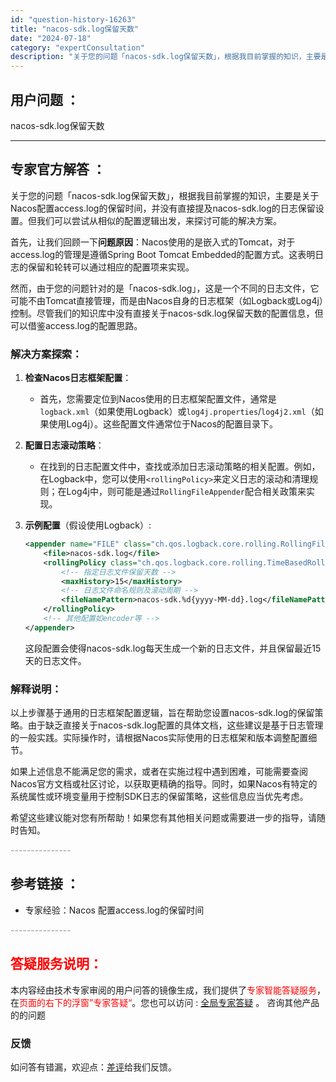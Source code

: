 ```yaml
---
id: "question-history-16263"
title: "nacos-sdk.log保留天数"
date: "2024-07-18"
category: "expertConsultation"
description: "关于您的问题「nacos-sdk.log保留天数」，根据我目前掌握的知识，主要是关于Nacos配置access.log的保留时间，并没有直接提及nacos-sdk.log的日志保留设置。但我们可以尝试从相似的配置逻辑出发，来探讨可能的解决方案。首先，让我们回顾一下**问题原因**：Nacos使用的是"
---
```


## 用户问题 ： 
 nacos-sdk.log保留天数  

---------------
## 专家官方解答 ：

关于您的问题「nacos-sdk.log保留天数」，根据我目前掌握的知识，主要是关于Nacos配置access.log的保留时间，并没有直接提及nacos-sdk.log的日志保留设置。但我们可以尝试从相似的配置逻辑出发，来探讨可能的解决方案。

首先，让我们回顾一下**问题原因**：Nacos使用的是嵌入式的Tomcat，对于access.log的管理是遵循Spring Boot Tomcat Embedded的配置方式。这表明日志的保留和轮转可以通过相应的配置项来实现。

然而，由于您的问题针对的是「nacos-sdk.log」，这是一个不同的日志文件，它可能不由Tomcat直接管理，而是由Nacos自身的日志框架（如Logback或Log4j）控制。尽管我们的知识库中没有直接关于nacos-sdk.log保留天数的配置信息，但可以借鉴access.log的配置思路。

### 解决方案探索：

1. **检查Nacos日志框架配置**：
   - 首先，您需要定位到Nacos使用的日志框架配置文件，通常是`logback.xml`（如果使用Logback）或`log4j.properties`/`log4j2.xml`（如果使用Log4j）。这些配置文件通常位于Nacos的配置目录下。

2. **配置日志滚动策略**：
   - 在找到的日志配置文件中，查找或添加日志滚动策略的相关配置。例如，在Logback中，您可以使用`<rollingPolicy>`来定义日志的滚动和清理规则；在Log4j中，则可能是通过`RollingFileAppender`配合相关政策来实现。

3. **示例配置**（假设使用Logback）:
   ```xml
   <appender name="FILE" class="ch.qos.logback.core.rolling.RollingFileAppender">
       <file>nacos-sdk.log</file>
       <rollingPolicy class="ch.qos.logback.core.rolling.TimeBasedRollingPolicy">
           <!-- 指定日志文件保留天数 -->
           <maxHistory>15</maxHistory>
           <!-- 日志文件命名规则及滚动周期 -->
           <fileNamePattern>nacos-sdk.%d{yyyy-MM-dd}.log</fileNamePattern>
       </rollingPolicy>
       <!-- 其他配置如encoder等 -->
   </appender>
   ```
   这段配置会使得nacos-sdk.log每天生成一个新的日志文件，并且保留最近15天的日志文件。

### 解释说明：
以上步骤基于通用的日志框架配置逻辑，旨在帮助您设置nacos-sdk.log的保留策略。由于缺乏直接关于nacos-sdk.log配置的具体文档，这些建议是基于日志管理的一般实践。实际操作时，请根据Nacos实际使用的日志框架和版本调整配置细节。

如果上述信息不能满足您的需求，或者在实施过程中遇到困难，可能需要查阅Nacos官方文档或社区讨论，以获取更精确的指导。同时，如果Nacos有特定的系统属性或环境变量用于控制SDK日志的保留策略，这些信息应当优先考虑。

希望这些建议能对您有所帮助！如果您有其他相关问题或需要进一步的指导，请随时告知。


<font color="#949494">---------------</font> 


## 参考链接 ：

* 专家经验：Nacos 配置access.log的保留时间 


 <font color="#949494">---------------</font> 
 


## <font color="#FF0000">答疑服务说明：</font> 

本内容经由技术专家审阅的用户问答的镜像生成，我们提供了<font color="#FF0000">专家智能答疑服务</font>，在<font color="#FF0000">页面的右下的浮窗”专家答疑“</font>。您也可以访问 : [全局专家答疑](https://answer.opensource.alibaba.com/docs/intro) 。 咨询其他产品的的问题

### 反馈
如问答有错漏，欢迎点：[差评](https://ai.nacos.io/user/feedbackByEnhancerGradePOJOID?enhancerGradePOJOId=16276)给我们反馈。
